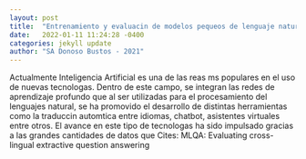 ```yaml
---
layout: post
title:  "Entrenamiento y evaluacin de modelos pequeos de lenguaje natural basado en mtodos de autoatencin"
date:   2022-01-11 11:24:28 -0400
categories: jekyll update
author: "SA Donoso Bustos - 2021"
---
```

Actualmente Inteligencia Artificial es una de las reas ms populares en el uso de nuevas tecnologas. Dentro de este campo, se integran las redes de aprendizaje profundo que al ser utilizadas para el procesamiento del lenguajes natural, se ha promovido el desarrollo de distintas herramientas como la traduccin automtica entre idiomas, chatbot, asistentes virtuales entre otros. El avance en este tipo de tecnologas ha sido impulsado gracias a las grandes cantidades de datos que Cites: MLQA: Evaluating cross-lingual extractive question answering